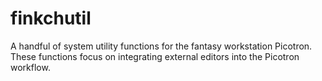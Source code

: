 # finkchutil

A handful of system utility functions for the fantasy workstation Picotron. These functions focus on integrating external editors into the Picotron workflow.